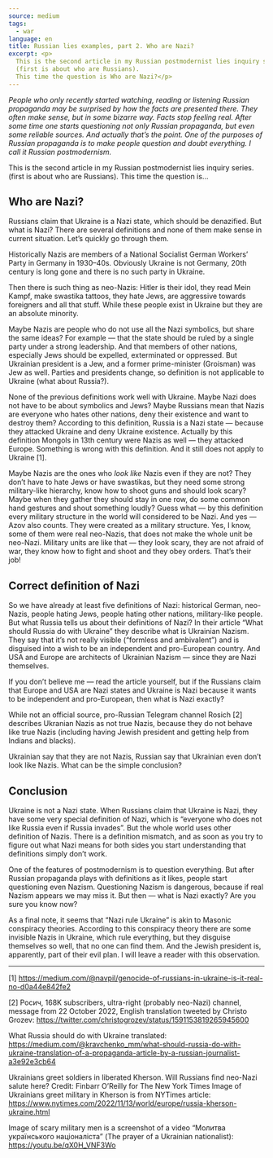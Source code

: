 ```yaml
---
source: medium
tags:
  - war
language: en
title: Russian lies examples, part 2. Who are Nazi?
excerpt: <p>
  This is the second article in my Russian postmodernist lies inquiry series.
  (first is about who are Russians).
  This time the question is Who are Nazi?</p>
---
```


_People who only recently started watching, reading or listening Russian propaganda may be surprised by how the facts are presented there. 
They often make sense, but in some bizarre way. 
Facts stop feeling real. 
After some time one starts questioning not only Russian propaganda, but even some reliable sources. 
And actually that’s the point. 
One of the purposes of Russian propaganda is to make people question and doubt everything. 
I call it Russian postmodernism._

This is the second article in my Russian postmodernist lies inquiry series. 
(first is about who are Russians). 
This time the question is…

## Who are Nazi?

Russians claim that Ukraine is a Nazi state, which should be denazified. 
But what is Nazi? 
There are several definitions and none of them make sense in current situation. 
Let’s quickly go through them.

Historically Nazis are members of a National Socialist German Workers’ Party in Germany in 1930–40s. 
Obviously Ukraine is not Germany, 20th century is long gone and there is no such party in Ukraine.

Then there is such thing as neo-Nazis: Hitler is their idol, they read Mein Kampf, make swastika tattoos, they hate Jews, are aggressive towards foreigners and all that stuff. 
While these people exist in Ukraine but they are an absolute minority.

Maybe Nazis are people who do not use all the Nazi symbolics, but share the same ideas? 
For example — that the state should be ruled by a single party under a strong leadership. 
And that members of other nations, especially Jews should be expelled, exterminated or oppressed. 
But Ukrainian president is a Jew, and a former prime-minister (Groisman) was Jew as well. 
Parties and presidents change, so definition is not applicable to Ukraine (what about Russia?).

None of the previous definitions work well with Ukraine. 
Maybe Nazi does not have to be about symbolics and Jews? 
Maybe Russians mean that Nazis are everyone who hates other nations, deny their existence and want to destroy them? 
According to this definition, Russia is a Nazi state — because they attacked Ukraine and deny Ukraine existence. 
Actually by this definition Mongols in 13th century were Nazis as well — they attacked Europe. 
Something is wrong with this definition. 
And it still does not apply to Ukraine [1].

Maybe Nazis are the ones who _look like_ Nazis even if they are not? 
They don’t have to hate Jews or have swastikas, but they need some strong military-like hierarchy, know how to shoot guns and should look scary? 
Maybe when they gather they should stay in one row, do some common hand gestures and shout something loudly? 
Guess what — by this definition every military structure in the world will considered to be Nazi. 
And yes — Azov also counts. 
They were created as a military structure. 
Yes, I know, some of them were real neo-Nazis, that does not make the whole unit be neo-Nazi. 
Military units are like that — they look scary, they are not afraid of war, they know how to fight and shoot and they obey orders. 
That’s their job!

## Correct definition of Nazi

So we have already at least five definitions of Nazi: historical German, neo-Nazis, people hating Jews, people hating other nations, military-like people. 
But what Russia tells us about their definitions of Nazi? 
In their article “What should Russia do with Ukraine” they describe what is Ukrainian Nazism. 
They say that it’s not really visible (“formless and ambivalent”) and is disguised into a wish to be an independent and pro-European country. 
And USA and Europe are architects of Ukrainian Nazism — since they are Nazi themselves.

If you don’t believe me — read the article yourself, but if the Russians claim that Europe and USA are Nazi states and Ukraine is Nazi because it wants to be independent and pro-European, then what is Nazi exactly?

While not an official source, pro-Russian Telegram channel Rosich [2] describes Ukranian Nazis as not true Nazis, because they do not behave like true Nazis (including having Jewish president and getting help from Indians and blacks).

Ukrainian say that they are not Nazis, Russian say that Ukrainian even don’t look like Nazis. 
What can be the simple conclusion?

## Conclusion

Ukraine is not a Nazi state. 
When Russians claim that Ukraine is Nazi, they have some very special definition of Nazi, which is “everyone who does not like Russia even if Russia invades”. 
But the whole world uses other definition of Nazis. 
There is a definition mismatch, and as soon as you try to figure out what Nazi means for both sides you start understanding that definitions simply don’t work.

One of the features of postmodernism is to question everything. 
But after Russian propaganda plays with definitions as it likes, people start questioning even Nazism. 
Questioning Nazism is dangerous, because if real Nazism appears we may miss it. 
But then — what is Nazi exactly? 
Are you sure you know now?

As a final note, it seems that “Nazi rule Ukraine” is akin to Masonic conspiracy theories. 
According to this conspiracy theory there are some invisible Nazis in Ukraine, which rule everything, but they disguise themselves so well, that no one can find them. 
And the Jewish president is, apparently, part of their evil plan. 
I will leave a reader with this observation.

---

[1] https://medium.com/@navpil/genocide-of-russians-in-ukraine-is-it-real-no-d0a44e842fe2

[2] Росич, 168K subscribers, ultra-right (probably neo-Nazi) channel, message from 22 October 2022, English translation tweeted by Christo Grozev: https://twitter.com/christogrozev/status/1591153819265945600

What Russia should do with Ukraine translated: https://medium.com/@kravchenko_mm/what-should-russia-do-with-ukraine-translation-of-a-propaganda-article-by-a-russian-journalist-a3e92e3cb64

Ukrainians greet soldiers in liberated Kherson.
Will Russians find neo-Nazi salute here? 
Credit: Finbarr O’Reilly for The New York Times
Image of Ukrainians greet military in Kherson is from NYTimes article: https://www.nytimes.com/2022/11/13/world/europe/russia-kherson-ukraine.html

Image of scary military men is a screenshot of a video “Молитва українського націоналіста” (The prayer of a Ukrainian nationalist):
https://youtu.be/qX0H_VNF3Wo

